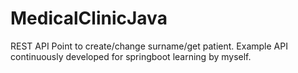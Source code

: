 # MedicalClinicJava
REST API 
Point to create/change surname/get patient.
Example API continuously developed for springboot learning by myself.
